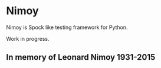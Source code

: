 # Nimoy

Nimoy is Spock like testing framework for Python.

Work in progress.

## In memory of Leonard Nimoy 1931-2015